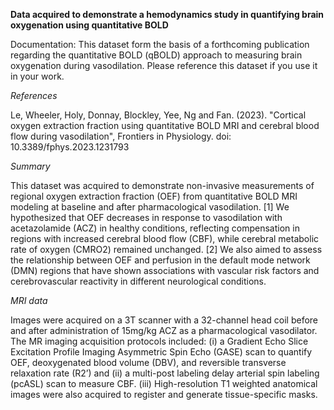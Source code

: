 **Data acquired to demonstrate a hemodynamics study in quantifying brain oxygenation using quantitative BOLD**

Documentation:
This dataset form the basis of a forthcoming publication regarding the quantitative BOLD (qBOLD) approach to measuring brain oxygenation during vasodilation. Please reference this dataset if you use it in your work.

*References* 

Le, Wheeler, Holy, Donnay, Blockley, Yee, Ng and Fan. (2023). "Cortical oxygen extraction fraction using quantitative BOLD MRI and cerebral blood flow during vasodilation", Frontiers in Physiology. doi: 10.3389/fphys.2023.1231793

*Summary*

This dataset was acquired to demonstrate non-invasive measurements of regional oxygen extraction fraction (OEF) from quantitative BOLD MRI modeling at baseline and after pharmacological vasodilation. [1] We hypothesized that OEF decreases in response to vasodilation with acetazolamide (ACZ) in healthy conditions, reflecting compensation in regions with increased cerebral blood flow (CBF), while cerebral metabolic rate of oxygen (CMRO2) remained unchanged. [2] We also aimed to assess the relationship between OEF and perfusion in the default mode network (DMN) regions that have shown associations with vascular risk factors and cerebrovascular reactivity in different neurological conditions.

*MRI data*

Images were acquired on a 3T scanner with a 32-channel head coil before and after administration of 15mg/kg ACZ as a pharmacological vasodilator. The MR imaging acquisition protocols included: (i) a Gradient Echo Slice Excitation Profile Imaging Asymmetric Spin Echo (GASE) scan to quantify OEF, deoxygenated blood volume (DBV), and reversible transverse relaxation rate (R2’) and (ii) a multi-post labeling delay arterial spin labeling (pcASL) scan to measure CBF. (iii) High-resolution T1 weighted anatomical images were also acquired to register and generate tissue-specific masks. 



